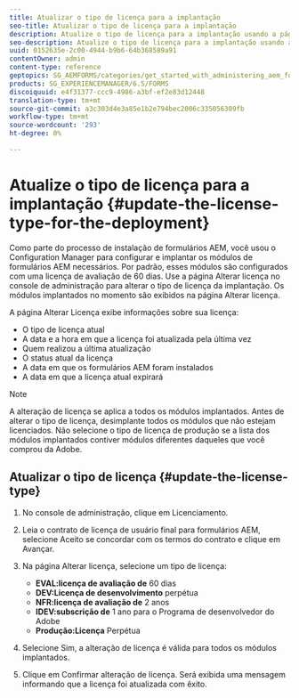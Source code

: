 ```yaml
---
title: Atualizar o tipo de licença para a implantação
seo-title: Atualizar o tipo de licença para a implantação
description: Atualize o tipo de licença para a implantação usando a página Alterar licença no console de administração.
seo-description: Atualize o tipo de licença para a implantação usando a página Alterar licença no console de administração.
uuid: 0152635e-2c00-4944-b9b6-64b368589a91
contentOwner: admin
content-type: reference
geptopics: SG_AEMFORMS/categories/get_started_with_administering_aem_forms_on_jee
products: SG_EXPERIENCEMANAGER/6.5/FORMS
discoiquuid: e4f31377-ccc9-4986-a3bf-ef2e83d12448
translation-type: tm+mt
source-git-commit: a3c303d4e3a85e1b2e794bec2006c335056309fb
workflow-type: tm+mt
source-wordcount: '293'
ht-degree: 0%

---
```



# Atualize o tipo de licença para a implantação {#update-the-license-type-for-the-deployment}

Como parte do processo de instalação de formulários AEM, você usou o Configuration Manager para configurar e implantar os módulos de formulários AEM necessários. Por padrão, esses módulos são configurados com uma licença de avaliação de 60 dias. Use a página Alterar licença no console de administração para alterar o tipo de licença da implantação. Os módulos implantados no momento são exibidos na página Alterar licença.

A página Alterar Licença exibe informações sobre sua licença:

* O tipo de licença atual
* A data e a hora em que a licença foi atualizada pela última vez
* Quem realizou a última atualização
* O status atual da licença
* A data em que os formulários AEM foram instalados
* A data em que a licença atual expirará

>[!NOTE]
>
>A alteração de licença se aplica a todos os módulos implantados. Antes de alterar o tipo de licença, desimplante todos os módulos que não estejam licenciados. Não selecione o tipo de licença de produção se a lista dos módulos implantados contiver módulos diferentes daqueles que você comprou da Adobe.

## Atualizar o tipo de licença {#update-the-license-type}

1. No console de administração, clique em Licenciamento.
1. Leia o contrato de licença de usuário final para formulários AEM, selecione Aceito se concordar com os termos do contrato e clique em Avançar.
1. Na página Alterar licença, selecione um tipo de licença:

   * **EVAL:licença de avaliação de** 60 dias
   * **DEV:Licença de desenvolvimento** perpétua
   * **NFR:licença de avaliação de** 2 anos
   * **IDEV:subscrição de** 1 ano para o Programa de desenvolvedor do Adobe
   * **Produção:Licença** Perpétua

1. Selecione Sim, a alteração de licença é válida para todos os módulos implantados.
1. Clique em Confirmar alteração de licença. Será exibida uma mensagem informando que a licença foi atualizada com êxito.


